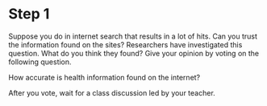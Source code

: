# Step 1

Suppose you do in internet search that results in a lot of hits. Can you trust the information found on the sites? Researchers have investigated this question. What do you think they found? Give your opinion by voting on the following question.  

How accurate is health information found on the internet?

After you vote, wait for a class discussion led by your teacher.